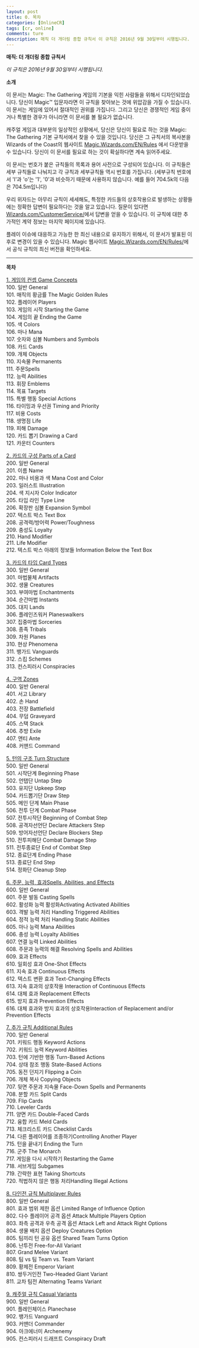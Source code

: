 ```yaml
---
layout: post
title: 0. 목차
categories: [OnlineCR]
tags: [cr, online]
comments: ture
description: 매직 더 개더링 종합 규칙서 이 규칙은 2016년 9월 30일부터 시행됩니다.
---
```


**매직: 더 개더링 종합 규칙서**

*이 규칙은 2016년 9월 30일부터 시행됩니다.*

**소개**

이 문서는 Magic: The Gathering 게임의 기본을 익힌 사람들을 위해서 디자인되었습니다. 당신이 Magic™ 입문자라면 이 규칙을 찾아보는 것에 위압감을 가질 수 있습니다. 이 문서는 게임에 있어서 절대적인 권위를 가집니다. 그리고 당신은 경쟁적인 게임 중이거나 특별한 경우가 아니라면 이 문서를 볼 필요가 없습니다.

캐주얼 게임과 대부분의 일상적인 상황에서, 당신은 당신이 필요로 하는 것을 Magic: The Gathering 기본 규칙서에서 찾을 수 있을 것입니다. 당신은 그 규칙서의 복사본을 Wizards of the Coast의 웹사이트 [Magic.Wizards.com/EN/Rules][Rules] 에서 다운받을 수 있습니다. 당신이 이 문서를 필요로 하는 것이 확실하다면 계속 읽어주세요.

이 문서는 번호가 붙은 규칙들의 목록과 용어 사전으로 구성되어 있습니다. 이 규칙들은 세부 규칙들로 나눠지고 각 규칙과 세부규칙들 역시 번호를 가집니다. (세부규칙 번호에서 'l'과 'o'는 '1', '0'과 비슷하기 때문에 사용하지 않습니다. 예를 들어 704.5k의 다음은 704.5m입니다)

우리 위자드는 아무리 규칙이 세세해도, 특정한 카드들의 상호작용으로 발생하는 상황들에는 정확한 답변이 필요하다는 것을 알고 있습니다. 질문이 있다면 [Wizards.com/CustomerService/](http://wizards.com/CustomerService/)에서 답변을 얻을 수 있습니다. 이 규칙에 대한 추가적인 계약 정보는 마지막 페이지에 있습니다.

플레이 이슈에 대응하고 가능한 한 최신 내용으로 유지하기 위해서, 이 문서가 발표된 이후로 변경이 있을 수 있습니다. Magic 웹사이트 [Magic.Wizards.com/EN/Rules/][Rules]에서 공식 규칙의 최신 버전을 확인하세요.

[Rules]: http://Magic.Wizards.com/en/Rules

***
 
**목차**

<a name="1"></a>[1. 게임의 컨셉 Game Concepts]()  
	100. 일반 General  
	101. 매직의 황금률 The Magic Golden Rules  
	102. 플레이어 Players  
	103. 게임의 시작 Starting the Game  
	104. 게임의 끝 Ending the Game  
	105. 색 Colors  
	106. 마나 Mana  
	107. 숫자와 심볼 Numbers and Symbols  
	108. 카드 Cards  
	109. 개체 Objects  
	110. 지속물 Permanents  
	111. 주문Spells  
	112. 능력 Abilities  
	113. 휘장 Emblems  
	114. 목표 Targets  
	115. 특별 행동 Special Actions  
	116. 타이밍과 우선권 Timing and Priority  
	117. 비용 Costs  
	118. 생명점 Life  
	119. 피해 Damage  
	120. 카드 뽑기 Drawing a Card  
	121. 카운터 Counters  
  
[2. 카드의 구성 Parts of a Card]()  
	200. 일반 General  
	201. 이름 Name  
	202. 마나 비용과 색 Mana Cost and Color  
	203. 일러스트 Illustration  
	204. 색 지시자 Color Indicator  
	205. 타입 라인 Type Line  
	206. 확장판 심볼 Expansion Symbol  
	207. 텍스트 박스 Text Box  
	208. 공격력/방어력 Power/Toughness  
	209. 충성도 Loyalty  
	210. Hand Modifier  
	211. Life Modifier  
	212. 텍스트 박스 아래의 정보들 Information Below the Text Box  
  
[3. 카드의 타입 Card Types]()  
	300. 일반 General  
	301. 마법물체 Artifacts  
	302. 생물 Creatures  
	303. 부여마법 Enchantments  
	304. 순간마법 Instants  
	305. 대지 Lands  
	306. 플레인즈워커 Planeswalkers  
	307. 집중마법 Sorceries  
	308. 종족 Tribals  
	309. 차원 Planes  
	310. 현상 Phenomena  
	311. 뱅가드 Vanguards  
	312. 스킴 Schemes  
	313. 컨스피러시 Conspiracies  
  	
[4. 구역 Zones]()  
	400. 일반 General  
	401. 서고 Library  
	402. 손 Hand  
	403. 전장 Battlefield  
	404. 무덤 Graveyard  
	405. 스택 Stack  
	406. 추방 Exile  
	407. 앤티 Ante  
	408. 커맨드 Command  
  	
[5. 턴의 구조 Turn Structure]()  
	500. 일반 General  
	501. 시작단계 Beginning Phase  
	502. 언탭단 Untap Step  
	503. 유지단 Upkeep Step  
	504. 카드뽑기단 Draw Step  
	505. 메인 단계 Main Phase  
	506. 전투 단계 Combat Phase  
	507. 전투시작단 Beginning of Combat Step  
	508. 공격자선언단 Declare Attackers Step  
	509. 방어자선언단 Declare Blockers Step  
	510. 전투피해단 Combat Damage Step  
	511. 전투종료단 End of Combat Step  
	512. 종료단계 Ending Phase  
	513. 종료단 End Step  
	514. 정화단 Cleanup Step  
  	
[6. 주문, 능력, 효과Spells, Abilities, and Effects]()  
	600. 일반 General  
	601. 주문 발동 Casting Spells  
	602. 활성화 능력 활성화Activating Activated Abilities  
	603. 격발 능력 처리 Handling Triggered Abilities  
	604. 정적 능력 처리 Handling Static Abilities  
	605. 마나 능력 Mana Abilities  
	606. 충성 능력 Loyalty Abilities  
	607. 연결 능력 Linked Abilities  
	608. 주문과 능력의 해결 Resolving Spells and Abilities  
	609. 효과 Effects  
	610. 일회성 효과 One-Shot Effects  
	611. 지속 효과 Continuous Effects  
	612. 텍스트 변환 효과 Text-Changing Effects  
	613. 지속 효과의 상호작용 Interaction of Continuous Effects  
	614. 대체 효과 Replacement Effects  
	615. 방지 효과 Prevention Effects  
	616. 대체 효과와 방지 효과의 상호작용Interaction of Replacement and/or Prevention Effects  
  	
[7. 추가 규칙 Additional Rules]()  
	700. 일반 General  
	701. 키워드 행동 Keyword Actions  
	702. 키워드 능력 Keyword Abilities  
	703. 턴에 기반한 행동 Turn-Based Actions  
	704. 상태 참조 행동 State-Based Actions  
	705. 동전 던지기 Flipping a Coin  
	706. 개체 복사 Copying Objects  
	707. 뒷면 주문과 지속물 Face-Down Spells and Permanents  
	708. 분할 카드 Split Cards  
	709. Flip Cards  
	710. Leveler Cards  
	711. 양면 카드 Double-Faced Cards  
	712. 융합 카드 Meld Cards  
	713. 체크리스트 카드 Checklist Cards  
	714. 다른 플레이어를 조종하기Controlling Another Player  
	715. 턴을 끝내기 Ending the Turn  
	716. 군주 The Monarch  
	717. 게임을 다시 시작하기 Restarting the Game  
	718. 서브게임 Subgames  
	719. 간략한 표현 Taking Shortcuts  
	720. 적법하지 않은 행동 처리Handling Illegal Actions  
  	
[8. 다인전 규칙 Multiplayer Rules]()  
	800. 일반 General  
	801. 효과 범위 제한 옵션 Limited Range of Influence Option  
	802. 다수 플레이어 공격 옵션 Attack Multiple Players Option  
	803. 좌측 공격과 우측 공격 옵션 Attack Left and Attack Right Options  
	804. 생물 배치 옵션 Deploy Creatures Option  
	805. 팀끼리 턴 공유 옵션 Shared Team Turns Option  
	806. 난투전 Free-for-All Variant  
	807. Grand Melee Variant  
	808. 팀 vs 팀 Team vs. Team Variant  
	809. 황제전 Emperor Variant  
	810. 쌍두거인전 Two-Headed Giant Variant  
	811. 교차 팀전 Alternating Teams Variant  
 	
[9. 캐주얼 규칙 Casual Variants]()  
	900. 일반 General  
	901. 플레인체이스 Planechase  
	902. 뱅가드 Vanguard  
	903. 커맨더 Commander  
	904. 아크에너미 Archenemy  
	905. 컨스피러시 드래프트 Conspiracy Draft   
